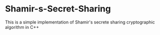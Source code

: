 # Shamir-s-Secret-Sharing
This is a simple implementation of Shamir's secrete sharing cryptographic algorithm in C++
